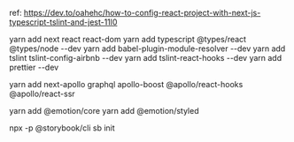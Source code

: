 ref: https://dev.to/oahehc/how-to-config-react-project-with-next-js-typescript-tslint-and-jest-11l0

yarn add next react react-dom
yarn add typescript @types/react @types/node --dev
yarn add babel-plugin-module-resolver --dev
yarn add tslint tslint-config-airbnb --dev
yarn add tslint-react-hooks --dev
yarn add prettier --dev

yarn add next-apollo graphql apollo-boost @apollo/react-hooks @apollo/react-ssr

yarn add @emotion/core
yarn add @emotion/styled

npx -p @storybook/cli sb init
